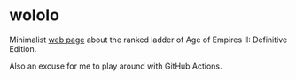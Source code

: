# wololo

Minimalist [web page](https://tlgs.github.io/wololo)
about the ranked ladder of Age of Empires II: Definitive Edition.

Also an excuse for me to play around with GitHub Actions.
